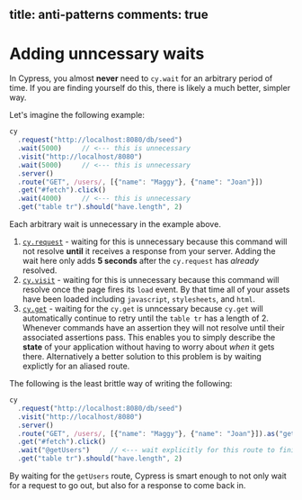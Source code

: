 title: anti-patterns
comments: true
---

# Adding unncessary waits

In Cypress, you almost **never** need to `cy.wait` for an arbitrary period of time. If you are finding yourself do this, there is likely a much better, simpler way.

Let's imagine the following example:

```javascript
cy
  .request("http://localhost:8080/db/seed")
  .wait(5000)     // <--- this is unnecessary
  .visit("http://localhost/8080")
  .wait(5000)     // <--- this is unnecessary
  .server()
  .route("GET", /users/, [{"name": "Maggy"}, {"name": "Joan"}])
  .get("#fetch").click()
  .wait(4000)     // <--- this is unnecessary
  .get("table tr").should("have.length", 2)
```

Each arbitrary wait is unnecessary in the example above.

1. [`cy.request`](https://on.cypress.io/api/request) - waiting for this is unnecessary because this command will not resolve **until** it receives a response from your server. Adding the wait here only adds **5 seconds** after the `cy.request` has *already* resolved.
2. [`cy.visit`](https://on.cypress.io/api/visit) - waiting for this is unnecessary because this command will resolve once the page fires its `load` event. By that time all of your assets have been loaded including `javascript`, `stylesheets`, and `html`.
3. [`cy.get`](https://on.cypress.io/api/route) - waiting for the `cy.get` is unncessary because `cy.get` will automatically continue to retry until the `table tr` has a length of 2. Whenever commands have an assertion they will not resolve until their associated assertions pass. This enables you to simply describe the **state** of your application without having to worry about *when* it gets there. Alternatively a better solution to this problem is by waiting explictly for an aliased route.

The following is the least brittle way of writing the following:

```javascript
cy
  .request("http://localhost:8080/db/seed")
  .visit("http://localhost/8080")
  .server()
  .route("GET", /users/, [{"name": "Maggy"}, {"name": "Joan"}]).as("getUsers")
  .get("#fetch").click()
  .wait("@getUsers")     // <--- wait explicitly for this route to finish
  .get("table tr").should("have.length", 2)
```

By waiting for the `getUsers` route, Cypress is smart enough to not only wait for a request to go out, but also for a response to come back in.